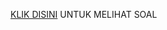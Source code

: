 [KLIK DISINI](https://drive.google.com/drive/u/2/folders/1-K9pUbPQWBPeIhcacboxskRW2_ViuBtj) UNTUK MELIHAT SOAL
